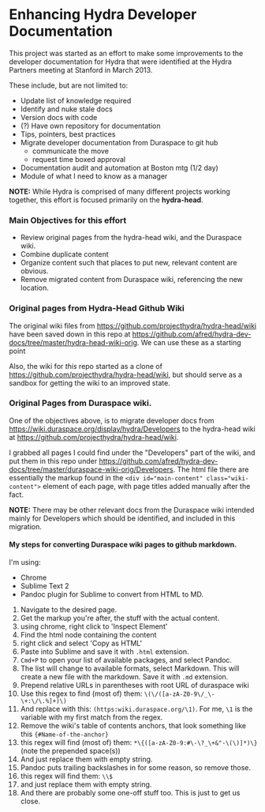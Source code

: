 # Enhancing Hydra Developer Documentation

This project was started as an effort to make some improvements to the developer documentation for Hydra that were identified at the Hydra Partners meeting at Stanford in March 2013.

These include, but are not limited to:

- Update list of knowledge required
- Identify and nuke stale docs
- Version docs with code
- (?) Have own repository for documentation
- Tips, pointers, best practices
- Migrate developer documentation from Duraspace to git hub
  - communicate the move
  - request time boxed approval
- Documentation audit and automation at Boston mtg (1/2 day)
- Module of what I need to know as a manager

**NOTE:** While Hydra is comprised of many different projects working together, this effort is focused primarily on the **hydra-head**.

### Main Objectives for this effort

- Review original pages from the hydra-head wiki, and the Duraspace wiki.
- Combine duplicate content
- Organize content such that places to put new, relevant content are obvious.
- Remove migrated content from Duraspace wiki, referencing the new location.

### Original pages from Hydra-Head Github Wiki

The original wiki files from https://github.com/projecthydra/hydra-head/wiki have been saved down in this repo at https://github.com/afred/hydra-dev-docs/tree/master/hydra-head-wiki-orig. We can use these as a starting point

Also, the wiki for _this_ repo started as a clone of https://github.com/projecthydra/hydra-head/wiki, but should serve as a sandbox for getting the wiki to an improved state.

### Original Pages from Duraspace wiki.

One of the objectives above, is to migrate developer docs from https://wiki.duraspace.org/display/hydra/Developers to the hydra-head wiki at https://github.com/projecthydra/hydra-head/wiki.

I grabbed all pages I could find under the "Developers" part of the wiki, and put them in this repo under https://github.com/afred/hydra-dev-docs/tree/master/duraspace-wiki-orig/Developers. The html file there are essentially the markup found in the `<div id="main-content" class="wiki-content">` element of each page, with page titles added manually after the fact.

**NOTE:** There may be other relevant docs from the Duraspace wiki intended mainly for Developers which should be identified, and included in this migration.

#### My steps for converting Duraspace wiki pages to github markdown.

I'm using:
- Chrome
- Sublime Text 2
- Pandoc plugin for Sublime to convert from HTML to MD.

1. Navigate to the desired page.
1. Get the markup you're after, the stuff with the actual content.
  1. using chrome, right click to 'Inspect Element'
  1. Find the html node containing the content
  1. right click and select 'Copy as HTML'
1. Paste into Sublime and save it with `.html` extension.
1. `Cmd+P` to open your list of available packages, and select Pandoc.
1. The list will change to available formats, select Markdown. This will create a new file with the markdown. Save it with `.md` extension.
1. Prepend relative URLs in parentheses with root URL of duraspace wiki
  1. Use this regex to find (most of) them: `\(\/([a-zA-Z0-9\/_\-\+:\/\.%]+)\)`
  1. And replace with this: `(https:wiki.duraspace.org/\1)`. For me, `\1` is the variable with my first match from the regex.
1. Remove the wiki's table of contents anchors, that look something like this `{#Name-of-the-anchor}`
  1. this regex will find (most of) them: `*\{([a-zA-Z0-9:#\-\?_\+&"-\(\)]*)\}` (note the prepended space(s))
  1. And just replace them with empty string.
1. Pandoc puts trailing backslashes in for some reason, so remove those.
  1. this regex will find them: `\\$`
  1. and just replace them with empty string.
1. And there are probably some one-off stuff too. This is just to get us close.